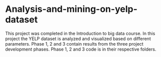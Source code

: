 # Analysis-and-mining-on-yelp-dataset
This project was completed in the Introduction to big data course.
In this project the YELP dataset is analyzed and visualized based on different parameters.
Phase 1, 2 and 3 contain results from the three project development phases.
Phase 1, 2 and 3 code is in their respective folders.
